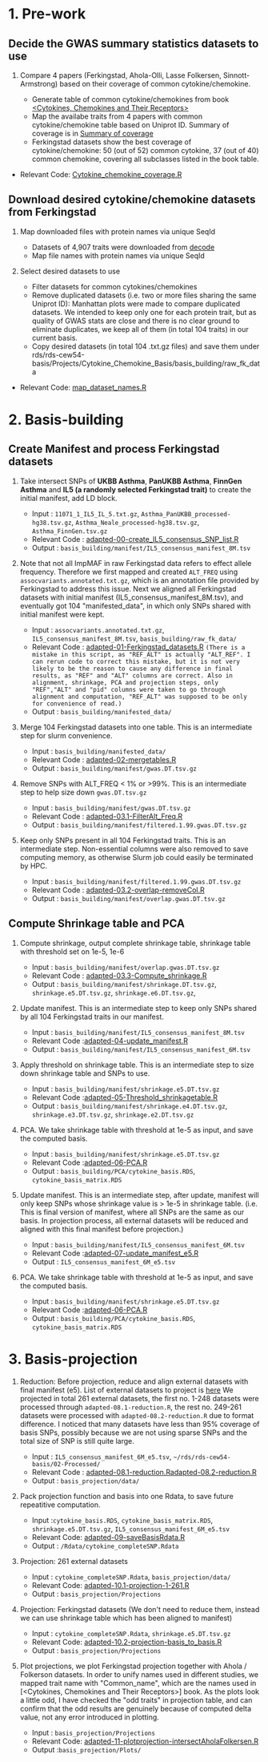 
# 1. Pre-work

## Decide the GWAS summary statistics datasets to use

1. Compare 4 papers (Ferkingstad, Ahola-Olli, Lasse Folkersen, Sinnott-Armstrong) based on their coverage of common cytokine/chemokine.

   * Generate table of common cytokine/chemokines from book  [<Cytokines, Chemokines and Their Receptors>](https://www.ncbi.nlm.nih.gov/books/NBK6294/)
   * Map the availabe traits from 4 papers with common cytokine/chemokine table based on Uniprot ID. Summary of coverage is in [Summary of coverage](https://docs.google.com/spreadsheets/d/1lXT4dmS9ogFrl2nv5Qr2KHEoDk5g2vf2kOv9OzG8El4/edit#gid=1947277513)
   * Ferkingstad datasets show the best coverage of cytokine/chemokine: 50 (out of 52) common cytokine, 37 (out of 40) common chemokine, covering all subclasses listed in the book table.

  * Relevant Code: [Cytokine_chemokine_coverage.R](https://github.com/Volvic-19/Cytokine_Chemokine_Basis/blob/main/Pre-work/Cytokine_chemokine_coverage.R)

## Download desired cytokine/chemokine datasets from Ferkingstad

1. Map downloaded files with protein names via unique SeqId
   * Datasets of 4,907 traits were downloaded from [decode](https://www.decode.com/summarydata/)
   * Map file names with protein names via unique SeqId
   
2. Select desired datasets to use
   * Filter datasets for common cytokines/chemokines
   * Remove duplicated datasets (i.e. two or more files sharing the same Uniprot ID): Manhattan plots were made to compare duplicated datasets. We intended to keep only one for each protein trait, but as quality of GWAS stats are close and there is no clear ground to eliminate duplicates, we keep all of them (in total 104 traits) in our current basis.
   * Copy desired datasets (in total 104 .txt.gz files) and save them under rds/rds-cew54-basis/Projects/Cytokine_Chemokine_Basis/basis_building/raw_fk_data
  
  * Relevant Code: [map_dataset_names.R](https://github.com/Volvic-19/Cytokine_Chemokine_Basis/blob/main/Pre-work/map_dataset_names/map_dataset_names.R)
 
 
 # 2. Basis-building

## Create Manifest and process Ferkingstad datasets

1. Take intersect SNPs of **UKBB Asthma**, **PanUKBB Asthma**, **FinnGen Asthma** and **IL5 (a randomly selected Ferkingstad trait)** to create the initial manifest, add LD block.
    * Input : `11071_1_IL5_IL_5.txt.gz`, `Asthma_PanUKBB_processed-hg38.tsv.gz`, `Asthma_Neale_processed-hg38.tsv.gz`, `Asthma_FinnGen.tsv.gz`
    * Relevant Code : [adapted-00-create_IL5_consensus_SNP_list.R](https://github.com/Volvic-19/Cytokine_Chemokine_Basis/blob/main/basis_building/code/adapted-00-create_IL5_consensus_SNP_list.R)
    * Output : `basis_building/manifest/IL5_consensus_manifest_8M.tsv`

2. Note that not all ImpMAF in raw Ferkingstad data refers to effect allele frequency. Therefore we first mapped and created `ALT_FREQ` using `assocvariants.annotated.txt.gz`, which is an annotation file provided by Ferkingstad to address this issue. Next we aligned all Ferkingstad datasets with initial manifest (IL5_consensus_manifest_8M.tsv), and eventually got 104 "manifested_data", in which only SNPs shared with initial manifest were kept.
    * Input : `assocvariants.annotated.txt.gz`, `IL5_consensus_manifest_8M.tsv`, `basis_building/raw_fk_data/`
    * Relevant Code : [adapted-01-Ferkingstad_datasets.R](https://github.com/Volvic-19/Cytokine_Chemokine_Basis/blob/main/basis_building/code/adapted-01-Ferkingstad_datasets.R) ` (There is a mistake in this script, as "REF_ALT" is actually "ALT_REF". I can rerun code to correct this mistake, but it is not very likely to be the reason to cause any difference in final results, as "REF" and "ALT" columns are correct. Also in alignment, shrinkage, PCA and projection steps, only "REF","ALT" and "pid" columns were taken to go through alignment and computation, "REF_ALT" was supposed to be only for convenience of read.) `
    * Output : `basis_building/manifested_data/`

3.  Merge 104 Ferkingstad datasets into one table. This is an intermediate step for slurm convenience.
    * Input : `basis_building/manifested_data/`
    * Relevant Code : [adapted-02-mergetables.R](https://github.com/Volvic-19/Cytokine_Chemokine_Basis/blob/main/basis_building/code/adapted-02-mergetables.R)
    * Output : `basis_building/manifest/gwas.DT.tsv.gz`

4.  Remove SNPs with ALT_FREQ < 1% or >99%. This is an intermediate step to help size down `gwas.DT.tsv.gz`
    * Input : `basis_building/manifest/gwas.DT.tsv.gz`
    * Relevant Code : [adapted-03.1-FilterAlt_Freq.R](https://github.com/Volvic-19/Cytokine_Chemokine_Basis/blob/main/basis_building/code/adapted-03.1-FilterAlt_Freq.R)
    * Output : `basis_building/manifest/filtered.1.99.gwas.DT.tsv.gz`

5.  Keep only SNPs present in all 104 Ferkingstad traits. This is an intermediate step. Non-essential columns were also removed to save computing memory, as otherwise Slurm job could easily be terminated by HPC.
    * Input : `basis_building/manifest/filtered.1.99.gwas.DT.tsv.gz`
    * Relevant Code : [adapted-03.2-overlap-removeCol.R](https://github.com/Volvic-19/Cytokine_Chemokine_Basis/blob/main/basis_building/code/adapted-03.2-overlap-removeCol.R)
    * Output : `basis_building/manifest/overlap.gwas.DT.tsv.gz`


## Compute Shrinkage table and PCA

1.  Compute shrinkage, output complete shrinkage table, shrinkage table with threshold set on 1e-5, 1e-6
    * Input : `basis_building/manifest/overlap.gwas.DT.tsv.gz`
    * Relevant Code : [adapted-03.3-Compute_shrinkage.R](https://github.com/Volvic-19/Cytokine_Chemokine_Basis/blob/main/basis_building/code/adapted-03.3-Compute_shrinkage.R)
    * Output : `basis_building/manifest/shrinkage.DT.tsv.gz`, `shrinkage.e5.DT.tsv.gz`, `shrinkage.e6.DT.tsv.gz`, 

2.  Update manifest. This is an intermediate step to keep only SNPs shared by all 104 Ferkingstad traits in our manifest.
    * Input : `basis_building/manifest/IL5_consensus_manifest_8M.tsv`
    * Relevant Code :[adapted-04-update_manifest.R](https://github.com/Volvic-19/Cytokine_Chemokine_Basis/blob/main/basis_building/code/adapted-04-update_manifest.R)
    * Output : `basis_building/manifest/IL5_consensus_manifest_6M.tsv`


3.  Apply threshold on shrinkage table. This is an intermediate step to size down shrinkage table and SNPs to use.
    * Input : `basis_building/manifest/shrinkage.e5.DT.tsv.gz`
    * Relevant Code :[adapted-05-Threshold_shrinkagetable.R](https://github.com/Volvic-19/Cytokine_Chemokine_Basis/blob/main/basis_building/code/adapted-05-Threshold_shrinkagetable.R)
    * Output : `basis_building/manifest/shrinkage.e4.DT.tsv.gz`, `shrinkage.e3.DT.tsv.gz`, `shrinkage.e2.DT.tsv.gz`

4.  PCA. We take shrinkage table with threshold at 1e-5 as input, and save the computed basis.
    * Input : `basis_building/manifest/shrinkage.e5.DT.tsv.gz`
    * Relevant Code :[adapted-06-PCA.R](https://github.com/Volvic-19/Cytokine_Chemokine_Basis/blob/main/basis_building/code/adapted-06-PCA.R)
    * Output : `basis_building/PCA/cytokine_basis.RDS`, `cytokine_basis_matrix.RDS`

5.  Update manifest. This is an intermediate step, after update, manifest will only keep SNPs whose shrinkage value  is > 1e-5 in shrinkage table. (i.e. This is final version of manifest, where all SNPs are the same as our basis. In projection process, all external datasets will be reduced and aligned with this final manifest before projection.)
    * Input : `basis_building/manifest/IL5_consensus_manifest_6M.tsv`
    * Relevant Code :[adapted-07-update_manifest_e5.R](https://github.com/Volvic-19/Cytokine_Chemokine_Basis/blob/main/basis_building/code/adapted-07-update_manifest_e5.R)
    * Output : `IL5_consensus_manifest_6M_e5.tsv`

6.  PCA. We take shrinkage table with threshold at 1e-5 as input, and save the computed basis.
    * Input : `basis_building/manifest/shrinkage.e5.DT.tsv.gz`
    * Relevant Code :[adapted-06-PCA.R](https://github.com/Volvic-19/Cytokine_Chemokine_Basis/blob/main/basis_building/code/adapted-06-PCA.R)
    * Output : `basis_building/PCA/cytokine_basis.RDS`, `cytokine_basis_matrix.RDS`



 # 3. Basis-projection
 
1.  Reduction: Before projection, reduce and align external datasets with final manifest (e5). List of external datasets to project is [here](https://github.com/Volvic-19/Cytokine_Chemokine_Basis/blob/main/basis_projection/code/traits_to_project_early_test.txt) We projected in total 261 external datasets, the first no. 1-248 datasets were processed through `adapted-08.1-reduction.R`, the rest no. 249-261 datasets were processed with `adapted-08.2-reduction.R` due to format difference. I noticed that many datasets have less than 95% coverage of basis SNPs, possibly because we are not using sparse SNPs and the total size of SNP is still quite large.
    * Input : `IL5_consensus_manifest_6M_e5.tsv`, `~/rds/rds-cew54-basis/02-Processed/`
    * Relevant Code : [adapted-08.1-reduction.R](https://github.com/Volvic-19/Cytokine_Chemokine_Basis/blob/main/basis_projection/code/adapted-08.1-reduction.R)[adapted-08.2-reduction.R](https://github.com/Volvic-19/Cytokine_Chemokine_Basis/blob/main/basis_projection/code/adapted-08.2-reduction.R)
    * Output : `basis_projection/data/`

2.  Pack projection function and basis into one Rdata, to save future repeatitive computation. 
    * Input :`cytokine_basis.RDS`, `cytokine_basis_matrix.RDS`, `shrinkage.e5.DT.tsv.gz`, `IL5_consensus_manifest_6M_e5.tsv`
    * Relevant Code: [adapted-09-saveBasisRdata.R](https://github.com/Volvic-19/Cytokine_Chemokine_Basis/blob/main/basis_projection/code/adapted-09-saveBasisRdata.R)
    * Output : `/Rdata/cytokine_completeSNP.Rdata`

3.  Projection: 261 external datasets 
    * Input : `cytokine_completeSNP.Rdata`, `basis_projection/data/`
    * Relevant Code: [adapted-10.1-projection-1-261.R](https://github.com/Volvic-19/Cytokine_Chemokine_Basis/blob/main/basis_projection/code/adapted-10.1-projection-1-261.R)
    * Output : `basis_projection/Projections`

4.  Projection: Ferkingstad datasets (We don't need to reduce them, instead we can use shrinkage table which has been aligned to manifest)
    * Input : `cytokine_completeSNP.Rdata`, `shrinkage.e5.DT.tsv.gz`
    * Relevant Code: [adapted-10.2-projection-basis_to_basis.R](https://github.com/Volvic-19/Cytokine_Chemokine_Basis/blob/main/basis_projection/code/adapted-10.2-projection-basis_to_basis.R)
    * Output : `basis_projection/Projections`

5.  Plot projections, we plot Ferkingstad projection together with Ahola / Folkerson datasets. In order to unify names used in different studies, we mapped trait name with "Common_name", which are the names used in [<Cytokines, Chemokines and Their Receptors>] book. As the plots look a little odd, I have checked the "odd traits" in projection table, and can confirm that the odd results are genuinely because of computed delta value, not any error introduced in plotting.
    * Input : `basis_projection/Projections`
    * Relevant Code: [adapted-11-plotprojection-intersectAholaFolkersen.R](https://github.com/Volvic-19/Cytokine_Chemokine_Basis/blob/main/basis_projection/code/adapted-11-plotprojection-intersectAholaFolkersen.R)
    * Output :`basis_projection/Plots/`






